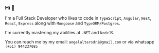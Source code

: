 ### Hi 👋

I'm a Full Stack Developer who likes to code in `TypeScript`, `Angular`, `Nest`, `React`, `Express` along with `Mongoose` and `TypeORM/Postgres`.

I'm currently mastering my abilities at `.NET` and `NodeJS`.

You can reach me by my email: `angelaltarodri@gmail.com` or via whatsapp `(+51) 944237085`
<!--
**angelaltarodri/angelaltarodri** is a ✨ _special_ ✨ repository because its `README.md` (this file) appears on your GitHub profile.

Here are some ideas to get you started:

- 🔭 I’m currently working on ...
- 🌱 I’m currently learning ...
- 👯 I’m looking to collaborate on ...
- 🤔 I’m looking for help with ...
- 💬 Ask me about ...
- 📫 How to reach me: ...
- 😄 Pronouns: ...
- ⚡ Fun fact: ...
-->
